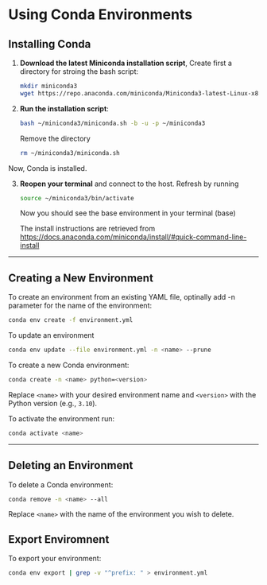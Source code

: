 # Using Conda Environments

## Installing Conda
1. **Download the latest Miniconda installation script**, Create first a directory for stroing the bash script:
   ```bash
   mkdir miniconda3
   wget https://repo.anaconda.com/miniconda/Miniconda3-latest-Linux-x86_64.sh -O ~/miniconda3/miniconda.sh
   ```
2. **Run the installation script**:
   ```bash
   bash ~/miniconda3/miniconda.sh -b -u -p ~/miniconda3
   ```
   Remove the directory
   ```bash
   rm ~/miniconda3/miniconda.sh
   ```

Now, Conda is installed.

3. **Reopen your terminal** and connect to the host. Refresh by running
   ```bash
   source ~/miniconda3/bin/activate
   ```
   Now you should see the base environment in your terminal (base)

   The install instructions are retrieved from https://docs.anaconda.com/miniconda/install/#quick-command-line-install
---

## Creating a New Environment

To create an environment from an existing YAML file, optinally add -n parameter for the name of the environment:

```bash
conda env create -f environment.yml 
```

To update an environment
```bash
conda env update --file environment.yml -n <name> --prune
```

To create a new Conda environment:
```bash
conda create -n <name> python=<version>
```
Replace `<name>` with your desired environment name and `<version>` with the Python version (e.g., `3.10`).

To activate the environment run:
```bash
conda activate <name>
```

---

## Deleting an Environment
To delete a Conda environment:
```bash
conda remove -n <name> --all
```
Replace `<name>` with the name of the environment you wish to delete.

## Export Enviromnent
To export your environment:
```bash
conda env export | grep -v "^prefix: " > environment.yml
```